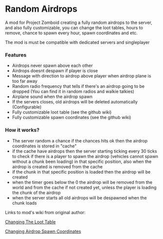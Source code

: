 # Random Airdrops
A mod for Project Zomboid creating a fully random airdrops to the server, and also fully customizable, you can change the loot tables, hours to remove, chance to spawn every hour, spawn coordinates and etc.

The mod is must be compatible with dedicated servers and singleplayer

### Features
- Airdrops never spawn above each other
- Airdrops doesnt despawn if player is close
- Message with direction to airdrop above player when airdrop plane is too far away
- Random radio frequency that tells if there's an airdrop going to be dropped (You can find it in random radios and walkie talkies)
- Airplane sound when the airdrop spawn
- If the servers closes, old airdrops will be deleted automatically (Configurable)
- Fully customizable loot table (see the github wiki)
- Fully customizable spawn coordinates (see the github wiki)

### How it works?
- The server random a chance if the chances hits ok then the airdrop coordinates is stored in "cache"
- if the cache have airdrops then the server starting ticking every 30 ticks to check if there is a player to spawn the airdrop (vehicles cannot spawn without a chunk been loading) in that specific position, also when the airdrop is created is removed from the cache
- if the chunk in that specific position is loaded then the airdrop will be created
- when the timer goes below the 0 the airdrop will be removed from the world and from the cache if not created yet, unless the player is loading the chunk of the airdrop
- when the server starts all old airdrops will be despawned when the chunk loads

Links to mod's wiki from original author:

[Changing The Loot Table](https://github.com/LeandroTheDev/random_airdrops/wiki/Creating-Loot-Tables)

[Changing Airdrop Spawn Coordinates](https://github.com/LeandroTheDev/random_airdrops/wiki/Adding-New-Coordinates-to-Spawn)
